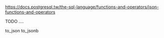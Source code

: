 
https://docs.postgresql.tw/the-sql-language/functions-and-operators/json-functions-and-operators


TODO ....


to_json 
to_jsonb
